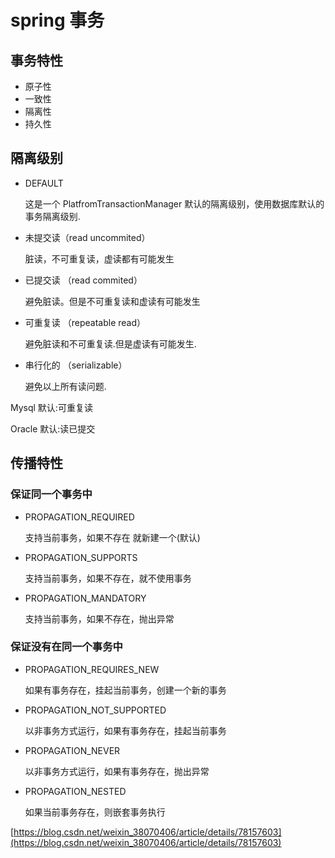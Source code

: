 
# spring 事务

## 事务特性

- 原子性
- 一致性
- 隔离性
- 持久性

## 隔离级别

- DEFAULT 

    这是一个 PlatfromTransactionManager 默认的隔离级别，使用数据库默认的事务隔离级别.
    
- 未提交读（read uncommited）

    脏读，不可重复读，虚读都有可能发生
   
- 已提交读 （read commited）

    避免脏读。但是不可重复读和虚读有可能发生
    
- 可重复读 （repeatable read）

    避免脏读和不可重复读.但是虚读有可能发生.
    
- 串行化的 （serializable）

    避免以上所有读问题.
    
Mysql 默认:可重复读

Oracle 默认:读已提交

## 传播特性

### 保证同一个事务中

- PROPAGATION_REQUIRED

    支持当前事务，如果不存在 就新建一个(默认)
    
- PROPAGATION_SUPPORTS

    支持当前事务，如果不存在，就不使用事务

- PROPAGATION_MANDATORY

    支持当前事务，如果不存在，抛出异常

### 保证没有在同一个事务中

- PROPAGATION_REQUIRES_NEW

    如果有事务存在，挂起当前事务，创建一个新的事务
    
- PROPAGATION_NOT_SUPPORTED

    以非事务方式运行，如果有事务存在，挂起当前事务

- PROPAGATION_NEVER

    以非事务方式运行，如果有事务存在，抛出异常
    
- PROPAGATION_NESTED

    如果当前事务存在，则嵌套事务执行

[https://blog.csdn.net/weixin_38070406/article/details/78157603](https://blog.csdn.net/weixin_38070406/article/details/78157603)
